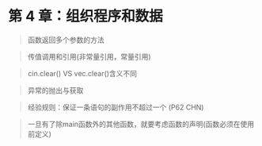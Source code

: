 # 第 4 章：组织程序和数据

>  函数返回多个参数的方法

> 传值调用和引用(非常量引用，常量引用)

> cin.clear() VS vec.clear()含义不同

> 异常的抛出与获取

> 经验规则：保证一条语句的副作用不超过一个 (P62 CHN)

> 一旦有了除main函数外的其他函数，就要考虑函数的声明(函数必须在使用前定义)
